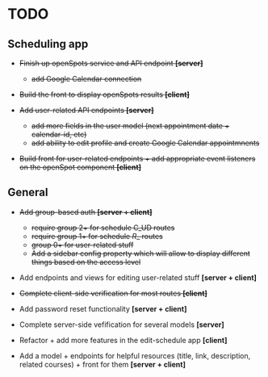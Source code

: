 # TODO #

## Scheduling app ##

* ~~Finish up openSpots service and API endpoint **[server]**~~
  - ~~add Google Calendar connection~~

* ~~Build the front to display openSpots results **[client]**~~

* ~~Add user-related API endpoints **[server]**~~
  - ~~add more fields in the user model (next appointment date + calendar-id, etc)~~
  - ~~add ability to edit profile and create Google Calendar appointmnents~~

* ~~Build front for user-related endpoints + add appropriate event listeners on the openSpot component **[client]**~~

## General ##

* ~~Add group-based auth **[server + client]**~~
  - ~~require group 2+ for schedule C_UD routes~~
  - ~~require group 1+ for schedule _R__ routes~~
  - ~~group 0+ for user-related stuff~~
  - ~~Add a sidebar config property which will allow to display different things based on the access level~~

* Add endpoints and views for editing user-related stuff **[server + client]**

* ~~Complete client-side verification for most routes **[client]**~~

* Add password reset functionality **[server + client]**

* Complete server-side vefification for several models **[server]**

* Refactor + add more features in the edit-schedule app **[client]**

* Add a model + endpoints for helpful resources (title, link, description, related courses) + front for them **[server + client]**
